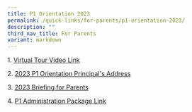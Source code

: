 ```yaml
---
title: P1 Orientation 2023
permalink: /quick-links/for-parents/p1-orientation-2023/
description: ""
third_nav_title: For Parents
variant: markdown
---
```

1. [Virtual Tour Video Link](https://drive.google.com/file/d/1YKU-r0zOSsOoB7q99BJCGzuQ-x7TFYPd/view)

2. [2023 P1 Orientation Principal's Address](https://go.gov.sg/2023-p1-orientation-principal-address)

3. [2023 Briefing for Parents](/files/Briefing%20for%20Parents%20on%2011%20Nov%202022.pdf)

4. [P1 Administration Package Link](https://go.gov.sg/shps-p1information)